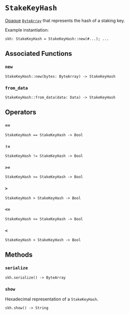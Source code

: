 # `StakeKeyHash`

[Opaque](https://en.wikipedia.org/wiki/Opaque_data_type) [`ByteArray`](./bytearray.md) that represents the hash of a staking key. 

Example instantiation:

```helios
skh: StakeKeyHash = StakeKeyHash::new(#...); ...
```

## Associated Functions

### `new`

```helios
StakeKeyHash::new(bytes: ByteArray) -> StakeKeyHash
```

### `from_data`

```helios
StakeKeyHash::from_data(data: Data) -> StakeKeyHash
```

## Operators

### `==`

```helios
StakeKeyHash == StakeKeyHash -> Bool
```

### `!=`

```helios
StakeKeyHash != StakeKeyHash -> Bool
```

### `>=`

```helios
StakeKeyHash >= StakeKeyHash -> Bool
```

### `>`

```helios
StakeKeyHash > StakeKeyHash -> Bool
```

### `<=`

```helios
StakeKeyHash <= StakeKeyHash -> Bool
```

### `<`

```helios
StakeKeyHash < StakeKeyHash -> Bool
```

## Methods

### `serialize`

```helios
skh.serialize() -> ByteArray
```

### `show`

Hexadecimal representation of a `StakeKeyHash`.

```helios
skh.show() -> String
```